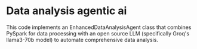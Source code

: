 # Data analysis agentic ai
 This code implements an EnhancedDataAnalysisAgent class that combines PySpark for  data processing with an open source LLM (specifically Groq's llama3-70b model) to  automate comprehensive data analysis.
